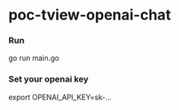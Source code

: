 # poc-tview-openai-chat
### Run 
 go run main.go

### Set your openai key 
 export OPENAI_API_KEY=sk-...


